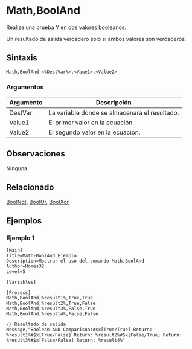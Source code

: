 # Math,BoolAnd

Realiza una prueba Y en dos valores booleanos.

Un resultado de salida verdadero solo si ambos valores son verdaderos.

## Sintaxis

```pebakery
Math,BoolAnd,<%DestVar%>,<Vaue1>,<Value2>
```

### Argumentos

| Argumento | Descripción |
| --- | --- |
| DestVar | La variable donde se almacenará el resultado. |
| Value1 | El primer valor en la ecuación. |
| Value2 | El segundo valor en la ecuación. |

## Observaciones

Ninguna.

## Relacionado

[BoolNot](./BoolNot.md), [BoolOr](./BoolOr.md), [BoolXor](./BoolXor.md)

## Ejemplos

### Ejemplo 1

```pebakery
[Main]
Title=Math-BoolAnd Ejemplo
Description=Mostrar el uso del comando Math,BoolAnd
Author=Homes32
Level=5

[Variables]

[Process]
Math,BoolAnd,%result1%,True,True
Math,BoolAnd,%result2%,True,False
Math,BoolAnd,%result3%,False,True
Math,BoolAnd,%result4%,False,False

// Resultado de salida
Message,"Boolean AND Comparison:#$x[True/True] Return: %result1%#$x[True/False] Return: %result2%#$x[False/True] Return: %result3%#$x[False/False] Return: %result4%"
```
